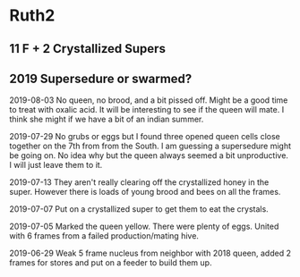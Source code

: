 # Ruth2
## 11 F + 2 Crystallized Supers
## 2019 Supersedure or swarmed?

2019-08-03 No queen, no brood, and a bit pissed off.  Might be a good time to treat with oxalic acid.  It will be interesting to see if the queen will mate.  I think she might if we have a bit of an indian summer.

2019-07-29 No grubs or eggs but I found three opened queen cells close together on the 7th from from the South.  I am guessing a supersedure might be going on.  No idea why but the queen always seemed a bit unproductive.  I will just leave them to it. 

2019-07-13 They aren't really clearing off the crystallized honey in the super.  However there is loads of young brood and bees on all the frames.

2019-07-07 Put on a crystallized super to get them to eat the crystals.

2019-07-05 Marked the queen yellow.  There were plenty of eggs.  United with 6 frames from a failed production/mating hive.

2019-06-29 Weak 5 frame nucleus from neighbor with 2018 queen, added 2 frames for stores and put on a feeder to build them up.
